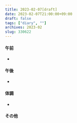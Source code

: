 ```yaml
---
title: 2023-02-07[draft]
date: 2023-02-07T21:00:00+09:00
draft: false
tags: ["diary", ""]
archives: 2023-02
slug: 330622
---
```

#### 午前
- 
#### 午後
- 
#### 体調
- 
#### その他